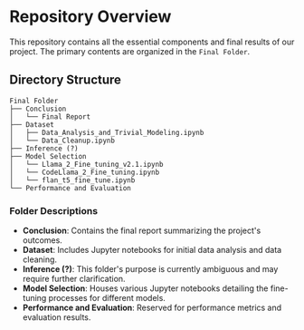 # Repository Overview

This repository contains all the essential components and final results of our project. The primary contents are organized in the `Final Folder`.

## Directory Structure

```
Final Folder
├── Conclusion
│   └── Final Report
├── Dataset
│   ├── Data_Analysis_and_Trivial_Modeling.ipynb
│   └── Data_Cleanup.ipynb
├── Inference (?)
├── Model Selection
│   └── Llama_2_Fine_tuning_v2.1.ipynb
│   └── CodeLlama_2_Fine_tuning.ipynb
│   └── flan_t5_fine_tune.ipynb
└── Performance and Evaluation
```
### Folder Descriptions

- **Conclusion**: Contains the final report summarizing the project's outcomes.
- **Dataset**: Includes Jupyter notebooks for initial data analysis and data cleaning.
- **Inference (?)**: This folder's purpose is currently ambiguous and may require further clarification.
- **Model Selection**: Houses various Jupyter notebooks detailing the fine-tuning processes for different models.
- **Performance and Evaluation**: Reserved for performance metrics and evaluation results.
